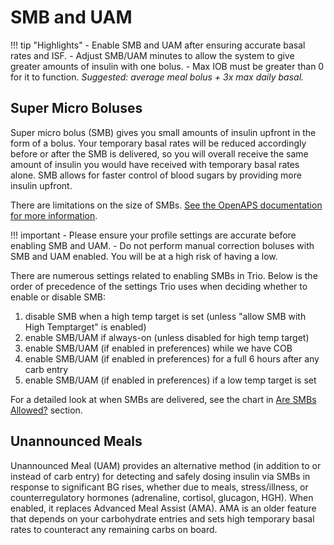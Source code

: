 # SMB and UAM
!!! tip "Highlights"
	- Enable SMB and UAM after ensuring accurate basal rates and ISF.
	- Adjust SMB/UAM minutes to allow the system to give greater amounts of insulin with one bolus.
	- Max IOB must be greater than 0 for it to function. _Suggested: average meal bolus + 3x max daily basal._

## Super Micro Boluses
Super micro bolus (SMB) gives you small amounts of insulin upfront in the form of a bolus. Your temporary basal rates will be reduced accordingly before or after the SMB is delivered, so you will overall receive the same amount of insulin you would have received with temporary basal rates alone. SMB allows for faster control of blood sugars by providing more insulin upfront.

There are limitations on the size of SMBs. [See the OpenAPS documentation for more information](https://openaps.readthedocs.io/en/latest/docs/Customize-Iterate/oref1.html#understanding-super-micro-bolus-smb).

!!! important
    - Please ensure your profile settings are accurate before enabling SMB and UAM.
    - Do not perform manual correction boluses with SMB and UAM enabled. You will be at a high risk of having a low.

There are numerous settings related to enabling SMBs in Trio. Below is the order of precedence of the settings Trio uses when deciding whether to enable or disable SMB:

1. disable SMB when a high temp target is set (unless "allow SMB with High Temptarget" is enabled)
2. enable SMB/UAM if always-on (unless disabled for high temp target)
3. enable SMB/UAM (if enabled in preferences) while we have COB
4. enable SMB/UAM (if enabled in preferences) for a full 6 hours after any carb entry
5. enable SMB/UAM (if enabled in preferences) if a low temp target is set

For a detailed look at when SMBs are delivered, see the chart in [Are SMBs Allowed?](../preferences/smbsettings.md#are-smbs-allowed) section.

## Unannounced Meals
Unannounced Meal (UAM) provides an alternative method (in addition to or instead of carb entry) for detecting and safely dosing insulin via SMBs in response to significant BG rises, whether due to meals, stress/illness, or counterregulatory hormones (adrenaline, cortisol, glucagon, HGH). When enabled, it replaces Advanced Meal Assist (AMA). AMA is an older feature that depends on your carbohydrate entries and sets high temporary basal rates to counteract any remaining carbs on board.
